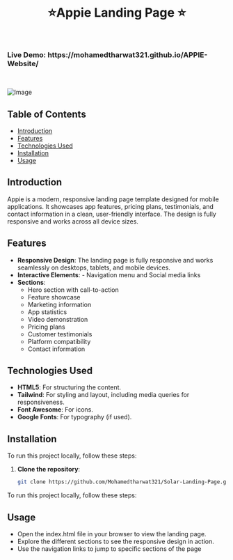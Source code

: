 <h1 align="center"> ⭐️Appie Landing Page ⭐️ </h1> <br>
 <h3 algin="center"> Live Demo: https://mohamedtharwat321.github.io/APPIE-Website/ </h3> <br>


![Image](https://github.com/user-attachments/assets/e9167b94-3ec8-421c-acaf-14fc798131c0)


## Table of Contents

- [Introduction](#introduction)
- [Features](#features)
- [Technologies Used](#technologies-used)
- [Installation](#installation)
- [Usage](#usage)


## Introduction
Appie is a modern, responsive landing page template designed for mobile applications. It showcases app features, pricing plans, testimonials, and contact information in a clean, user-friendly interface. The design is fully responsive and works across all device sizes. <br>


## Features
- **Responsive Design**: The landing page is fully responsive and works seamlessly on desktops, tablets, and mobile devices.
- **Interactive Elements**:  - Navigation menu and Social media links
- **Sections**:
  - Hero section with call-to-action
  - Feature showcase
  - Marketing information
  - App statistics
  - Video demonstration
  - Pricing plans
  - Customer testimonials
  - Platform compatibility
  - Contact information
  

## Technologies Used
- **HTML5**: For structuring the content.
- **Tailwind**: For styling and layout, including media queries for responsiveness.
- **Font Awesome**: For icons.
- **Google Fonts**: For typography (if used).

## Installation
To run this project locally, follow these steps:

1. **Clone the repository**:
   ```bash
   git clone https://github.com/Mohamedtharwat321/Solar-Landing-Page.git
To run this project locally, follow these steps:

## Usage
  - Open the index.html file in your browser to view the landing page.
  - Explore the different sections to see the responsive design in action.
  - Use the navigation links to jump to specific sections of the page
